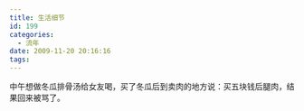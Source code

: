 ```yaml
---
title: 生活细节
id: 199
categories:
  - 流年
date: 2009-11-20 20:16:16
tags:
---
```


中午想做冬瓜排骨汤给女友喝，买了冬瓜后到卖肉的地方说：买五块钱后腿肉，结果回来被骂了。